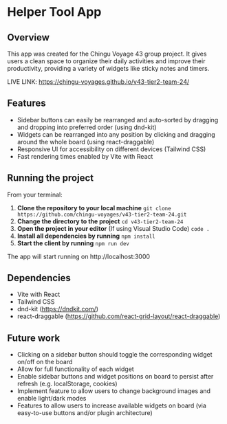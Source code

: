 # Helper Tool App

## Overview
This app was created for the Chingu Voyage 43 group project. It gives users a clean space to organize their daily activities and improve their productivity, providing a variety of widgets like sticky notes and timers.

LIVE LINK: https://chingu-voyages.github.io/v43-tier2-team-24/ 

## Features
+ Sidebar buttons can easily be rearranged and auto-sorted by dragging and dropping into preferred order (using dnd-kit)
+ Widgets can be rearranged into any position by clicking and dragging around the whole board (using react-draggable)
+ Responsive UI for accessibility on different devices (Tailwind CSS)
+ Fast rendering times enabled by Vite with React

## Running the project
From your terminal:
1. **Clone the repository to your local machine**
``` git clone https://github.com/chingu-voyages/v43-tier2-team-24.git ```
2. **Change the directory to the project** ``` cd v43-tier2-team-24 ```
3. **Open the project in your editor** (If using Visual Studio Code) ``` code . ```
4. **Install all dependencies by running** ``` npm install ```
5. **Start the client by running** ``` npm run dev ```

The app will start running on http://localhost:3000

## Dependencies
* Vite with React
* Tailwind CSS
* dnd-kit (https://dndkit.com/)
* react-draggable (https://github.com/react-grid-layout/react-draggable)

## Future work
- Clicking on a sidebar button should toggle the corresponding widget on/off on the board
- Allow for full functionality of each widget
- Enable sidebar buttons and widget positions on board to persist after refresh (e.g. localStorage, cookies)
- Implement feature to allow users to change background images and enable light/dark modes
- Features to allow users to increase available widgets on board (via easy-to-use buttons and/or plugin architecture)
